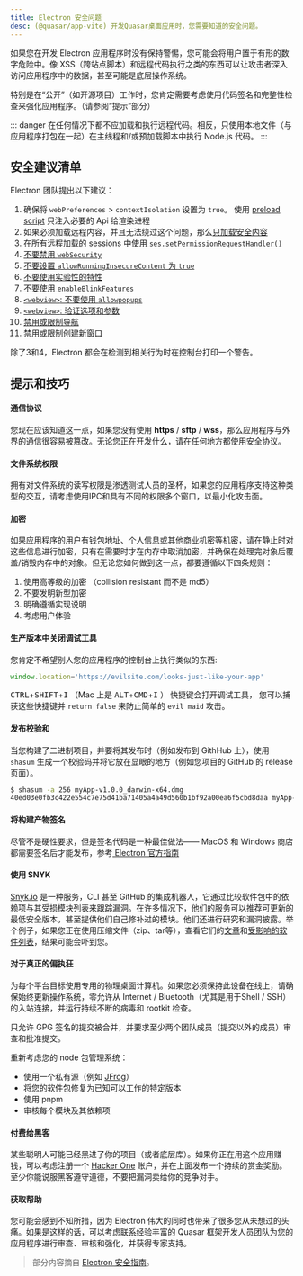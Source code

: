 ```yaml
---
title: Electron 安全问题
desc: (@quasar/app-vite) 开发Quasar桌面应用时，您需要知道的安全问题。
---
```


如果您在开发 Electron 应用程序时没有保持警惕，您可能会将用户置于有形的数字危险中。像 XSS（跨站点脚本）和远程代码执行之类的东西可以让攻击者深入访问应用程序中的数据，甚至可能是底层操作系统。

特别是在“公开”（如开源项目）工作时，您肯定需要考虑使用代码签名和完整性检查来强化应用程序。（请参阅“提示”部分）

::: danger
在任何情况下都不应加载和执行远程代码。相反，只使用本地文件（与应用程序打包在一起）在主线程和/或预加载脚本中执行 Node.js 代码。
:::

## 安全建议清单
Electron 团队提出以下建议：

1.  确保将 `webPreferences` > `contextIsolation` 设置为 `true`。 使用 [preload script](/quasar-cli-vite/developing-electron-apps/electron-preload-script) 只注入必要的 Api 给渲染进程
2.  如果必须加载远程内容，并且无法绕过这个问题，那么[只加载安全内容](https://electronjs.org/docs/tutorial/security#1-only-load-secure-content)
3.  在所有远程加载的 sessions 中[使用 `ses.setPermissionRequestHandler()`](https://electronjs.org/docs/tutorial/security#4-handle-session-permission-requests-from-remote-content)
4.  [不要禁用  `webSecurity`](https://electronjs.org/docs/tutorial/security#5-do-not-disable-websecurity)
5.  [不要设置  `allowRunningInsecureContent`  为  `true`](https://electronjs.org/docs/tutorial/security#7-do-not-set-allowrunninginsecurecontent-to-true)
6.  [不要使用实验性的特性](https://electronjs.org/docs/tutorial/security#8-do-not-enable-experimental-features)
7.  [不要使用  `enableBlinkFeatures`](https://electronjs.org/docs/tutorial/security#9-do-not-use-enableblinkfeatures)
8.  [`<webview>`: 不要使用 `allowpopups`](https://electronjs.org/docs/tutorial/security#10-do-not-use-allowpopups)
9.  [`<webview>`: 验证选项和参数](https://electronjs.org/docs/tutorial/security#11-verify-webview-options-before-creation)
10.  [禁用或限制导航](https://electronjs.org/docs/tutorial/security#12-disable-or-limit-navigation)
11.  [禁用或限制创建新窗口](https://electronjs.org/docs/tutorial/security#13-disable-or-limit-creation-of-new-windows)

除了3和4，Electron 都会在检测到相关行为时在控制台打印一个警告。

## 提示和技巧

#### 通信协议

您现在应该知道这一点，如果您没有使用 **https** / **sftp** / **wss**，那么应用程序与外界的通信很容易被篡改。无论您正在开发什么，请在任何地方都使用安全协议。

#### 文件系统权限
拥有对文件系统的读写权限是渗透测试人员的圣杯，如果您的应用程序支持这种类型的交互，请考虑使用IPC和具有不同的权限多个窗口，以最小化攻击面。

#### 加密
如果应用程序的用户有钱包地址、个人信息或其他商业机密等机密，请在静止时对这些信息进行加密，只有在需要时才在内存中取消加密，并确保在处理完对象后覆盖/销毁内存中的对象。但无论您如何做到这一点，都要遵循以下四条规则：

1. 使用高等级的加密 （collision resistant 而不是 md5）
2. 不要发明新型加密
3. 明确遵循实现说明
4. 考虑用户体验

#### 生产版本中关闭调试工具

您肯定不希望别人您的应用程序的控制台上执行类似的东西:

```js
window.location='https://evilsite.com/looks-just-like-your-app'
```

<kbd>CTRL</kbd>+<kbd>SHIFT</kbd>+<kbd>I</kbd>  （Mac 上是 <kbd>ALT</kbd>+<kbd>CMD</kbd>+<kbd>I</kbd> ） 快捷键会打开调试工具，
您可以捕获这些快捷键并 `return false` 来防止简单的 `evil maid` 攻击。

#### 发布校验和

当您构建了二进制项目，并要将其发布时（例如发布到 GithHub 上），使用 `shasum` 生成一个校验码并将它放在显眼的地方（例如您项目的 GitHub 的 release 页面）。
```bash
$ shasum -a 256 myApp-v1.0.0_darwin-x64.dmg
40ed03e0fb3c422e554c7e75d41ba71405a4a49d560b1bf92a00ea6f5cbd8daa myApp-v1.0.0_darwin-x64.dmg
```

#### 将构建产物签名
尽管不是硬性要求，但是签名代码是一种最佳做法—— MacOS 和 Windows 商店都需要签名后才能发布，参考[ Electron 官方指南](https://electronjs.org/docs/tutorial/code-signing)


#### 使用 SNYK
[Snyk.io](https://snyk.io) 是一种服务，CLI 甚至 GitHub 的集成机器人，它通过比较软件包中的依赖项与其受损模块列表来跟踪漏洞。在许多情况下，他们的服务可以推荐可更新的最低安全版本，甚至提供他们自己修补过的模块。他们还进行研究和漏洞披露。举个例子，如果您正在使用压缩文件（zip、tar等），查看它们的[文章](https://snyk.io/research/zip-slip-vulnerability)和[受影响的软件列表](https://github.com/snyk/zip-slip-vulnerability)，结果可能会吓到您。


#### 对于真正的偏执狂
为每个平台目标使用专用的物理桌面计算机。如果您必须保持此设备在线上，请确保始终更新操作系统，零允许从 Internet / Bluetooth（尤其是用于Shell / SSH）的入站连接，并运行持续不断的病毒和 rootkit 检查。

只允许 GPG 签名的提交被合并，并要求至少两个团队成员（提交以外的成员）审查和批准提交。

重新考虑您的 node 包管理系统：
- 使用一个私有源（例如 [JFrog](https://jfrog.com/)）
- 将您的软件包修复为已知可以工作的特定版本
- 使用 pnpm
- 审核每个模块及其依赖项

#### 付费给黑客
某些聪明人可能已经黑进了你的项目（或者底层库）。如果你正在用这个应用赚钱，可以考虑注册一个 [Hacker One](https://hackerone.com) 账户，并在上面发布一个持续的赏金奖励。至少你能说服黑客遵守道德，不要把漏洞卖给你的竞争对手。

#### 获取帮助
您可能会感到不知所措，因为 Electron 伟大的同时也带来了很多您从未想过的头痛。如果是这样的话，可以考虑[联系](mailto:razvan.stoenescu@gmail.com)经验丰富的 Quasar 框架开发人员团队为您的应用程序进行审查、审核和强化，并获得专家支持。

<q-separator class="q-mt-xl" />

> 部分内容摘自 [Electron 安全指南](https://electronjs.org/docs/tutorial/security)。
